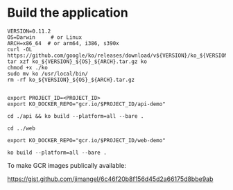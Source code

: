 # Build the application

```
VERSION=0.11.2
OS=Darwin     # or Linux
ARCH=x86_64  # or arm64, i386, s390x
curl -OL https://github.com/google/ko/releases/download/v${VERSION}/ko_${VERSION}_${OS}_${ARCH}.tar.gz
tar xzf ko_${VERSION}_${OS}_${ARCH}.tar.gz ko
chmod +x ./ko
sudo mv ko /usr/local/bin/
rm -rf ko_${VERSION}_${OS}_${ARCH}.tar.gz


export PROJECT_ID=<PROJECT_ID>
export KO_DOCKER_REPO="gcr.io/$PROJECT_ID/api-demo"

cd ./api && ko build --platform=all --bare .

cd ../web

export KO_DOCKER_REPO="gcr.io/$PROJECT_ID/web-demo"

ko build --platform=all --bare .
```

To make GCR images publically available:

https://gist.github.com/jimangel/6c46f20b8f156d45d2a66175d8bbe9ab
